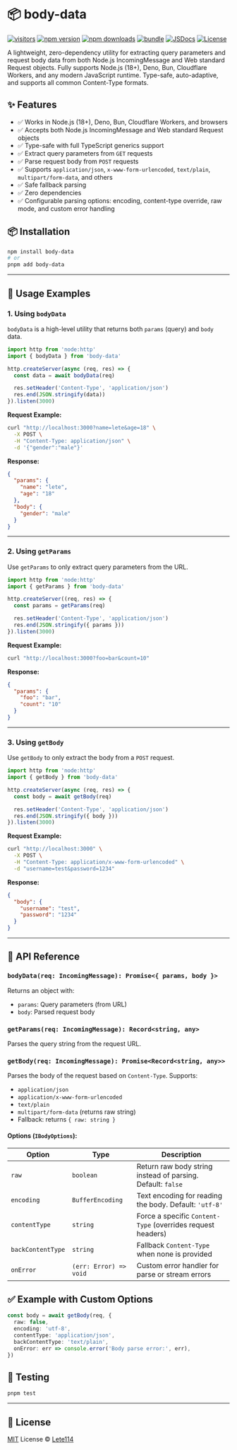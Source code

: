# 📦 body-data

[![visitors][visitors-src]][visitors-href]
[![npm version][npm-version-src]][npm-version-href]
[![npm downloads][npm-downloads-src]][npm-downloads-href]
[![bundle][bundle-src]][bundle-href]
[![JSDocs][jsdocs-src]][jsdocs-href]
[![License][license-src]][license-href]

A lightweight, zero-dependency utility for extracting query parameters and request body data from both Node.js IncomingMessage and Web standard Request objects. Fully supports Node.js (18+), Deno, Bun, Cloudflare Workers, and any modern JavaScript runtime. Type-safe, auto-adaptive, and supports all common Content-Type formats.

## ✨ Features

- ✅ Works in Node.js (18+), Deno, Bun, Cloudflare Workers, and browsers
- ✅ Accepts both Node.js IncomingMessage and Web standard Request objects
- ✅ Type-safe with full TypeScript generics support
- ✅ Extract query parameters from `GET` requests
- ✅ Parse request body from `POST` requests
- ✅ Supports `application/json`, `x-www-form-urlencoded`, `text/plain`, `multipart/form-data`, and others
- ✅ Safe fallback parsing
- ✅ Zero dependencies
- ✅ Configurable parsing options: encoding, content-type override, raw mode, and custom error handling

## 📦 Installation

```bash
npm install body-data
# or
pnpm add body-data
````

---

## 🚀 Usage Examples

### 1. Using `bodyData`

`bodyData` is a high-level utility that returns both `params` (query) and `body` data.

```ts
import http from 'node:http'
import { bodyData } from 'body-data'

http.createServer(async (req, res) => {
  const data = await bodyData(req)

  res.setHeader('Content-Type', 'application/json')
  res.end(JSON.stringify(data))
}).listen(3000)
```

**Request Example:**

```bash
curl "http://localhost:3000?name=lete&age=18" \
  -X POST \
  -H "Content-Type: application/json" \
  -d '{"gender":"male"}'
```

**Response:**

```json
{
  "params": {
    "name": "lete",
    "age": "18"
  },
  "body": {
    "gender": "male"
  }
}
```

---

### 2. Using `getParams`

Use `getParams` to only extract query parameters from the URL.

```ts
import http from 'node:http'
import { getParams } from 'body-data'

http.createServer((req, res) => {
  const params = getParams(req)

  res.setHeader('Content-Type', 'application/json')
  res.end(JSON.stringify({ params }))
}).listen(3000)
```

**Request Example:**

```bash
curl "http://localhost:3000?foo=bar&count=10"
```

**Response:**

```json
{
  "params": {
    "foo": "bar",
    "count": "10"
  }
}
```

---

### 3. Using `getBody`

Use `getBody` to only extract the body from a `POST` request.

```ts
import http from 'node:http'
import { getBody } from 'body-data'

http.createServer(async (req, res) => {
  const body = await getBody(req)

  res.setHeader('Content-Type', 'application/json')
  res.end(JSON.stringify({ body }))
}).listen(3000)
```

**Request Example:**

```bash
curl "http://localhost:3000" \
  -X POST \
  -H "Content-Type: application/x-www-form-urlencoded" \
  -d "username=test&password=1234"
```

**Response:**

```json
{
  "body": {
    "username": "test",
    "password": "1234"
  }
}
```

---

## 📖 API Reference

### `bodyData(req: IncomingMessage): Promise<{ params, body }>`

Returns an object with:

* `params`: Query parameters (from URL)
* `body`: Parsed request body

### `getParams(req: IncomingMessage): Record<string, any>`

Parses the query string from the request URL.

### `getBody(req: IncomingMessage): Promise<Record<string, any>>`

Parses the body of the request based on `Content-Type`. Supports:

* `application/json`
* `application/x-www-form-urlencoded`
* `text/plain`
* `multipart/form-data` (returns raw string)
* Fallback: returns `{ raw: string }`

#### Options (`IBodyOptions`):

| Option            | Type                   | Description                                                 |
| ----------------- | ---------------------- | ----------------------------------------------------------- |
| `raw`             | `boolean`              | Return raw body string instead of parsing. Default: `false` |
| `encoding`        | `BufferEncoding`       | Text encoding for reading the body. Default: `'utf-8'`      |
| `contentType`     | `string`               | Force a specific `Content-Type` (overrides request headers) |
| `backContentType` | `string`               | Fallback `Content-Type` when none is provided               |
| `onError`         | `(err: Error) => void` | Custom error handler for parse or stream errors             |

## ✅ Example with Custom Options

```ts
const body = await getBody(req, {
  raw: false,
  encoding: 'utf-8',
  contentType: 'application/json',
  backContentType: 'text/plain',
  onError: err => console.error('Body parse error:', err),
})
```

## 🧪 Testing

```bash
pnpm test
```

---

## 📄 License

[MIT](./LICENSE) License © [Lete114](https://github.com/lete114)

<!-- Badges -->

[visitors-src]: https://visitor-badge.imlete.cn/?id=github.Lete114/body-data&labelColor=080f12&color=1fa669&type=pv&style=flat
[visitors-href]: https://github.com/Lete114/visitor-badge

[npm-version-src]: https://img.shields.io/npm/v/body-data?style=flat&colorA=080f12&colorB=1fa669
[npm-version-href]: https://npmjs.com/package/body-data

[npm-downloads-src]: https://img.shields.io/npm/dm/body-data?style=flat&colorA=080f12&colorB=1fa669
[npm-downloads-href]: https://npmjs.com/package/body-data

[bundle-src]: https://img.shields.io/bundlephobia/minzip/body-data?style=flat&colorA=080f12&colorB=1fa669&label=minzip
[bundle-href]: https://bundlephobia.com/result?p=body-data

[license-src]: https://img.shields.io/github/license/Lete114/body-data.svg?style=flat&colorA=080f12&colorB=1fa669
[license-href]: https://github.com/Lete114/body-data/blob/main/LICENSE

[jsdocs-src]: https://img.shields.io/badge/jsdocs-reference-080f12?style=flat&colorA=080f12&colorB=1fa669
[jsdocs-href]: https://www.jsdocs.io/package/body-data
